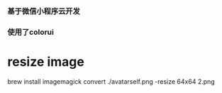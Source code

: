### 基于微信小程序云开发 
### 使用了colorui

# resize image
brew install imagemagick
convert ./avatarself.png -resize 64x64 2.png

